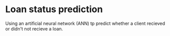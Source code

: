 # Loan status prediction
 Using an artificial neural network (ANN) tp predict whether a client recieved or didn't not recieve a loan.
